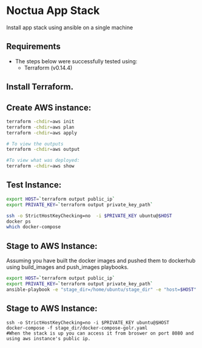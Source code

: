 # Noctua App Stack

Install app stack using ansible on a single machine

## Requirements 

- The steps below were successfully tested using:
    - Terraform (v0.14.4)

## Install Terraform.


## Create AWS instance: 



```sh
terraform -chdir=aws init
terraform -chdir=aws plan
terraform -chdir=aws apply

# To view the outputs
terraform -chdir=aws output 

#To view what was deployed:
terraform -chdir=aws show 

```

## Test Instance: 

```sh
export HOST=`terraform output public_ip`
export PRIVATE_KEY=`terraform output private_key_path`

ssh -o StrictHostKeyChecking=no  -i $PRIVATE_KEY ubuntu@$HOST
docker ps
which docker-compose
```

## Stage to AWS Instance: 

Assuming you have built the docker images and pushed them to dockerhub using 
build_images and push_images playbooks.

```sh
export HOST=`terraform output public_ip`
export PRIVATE_KEY=`terraform output private_key_path`
ansible-playbook -e "stage_dir=/home/ubuntu/stage_dir" -e "host=$HOST" --private-key $PRIVATE_KEY  -u ubuntu -i "$HOST,"  stage.yaml
```

## Stage to AWS Instance: 

```
ssh -o StrictHostKeyChecking=no -i $PRIVATE_KEY ubuntu@$HOST
docker-compose -f stage_dir/docker-compose-golr.yaml
#When the stack is up you can access it from broswer on port 8080 and using aws instance's public ip. 
```

